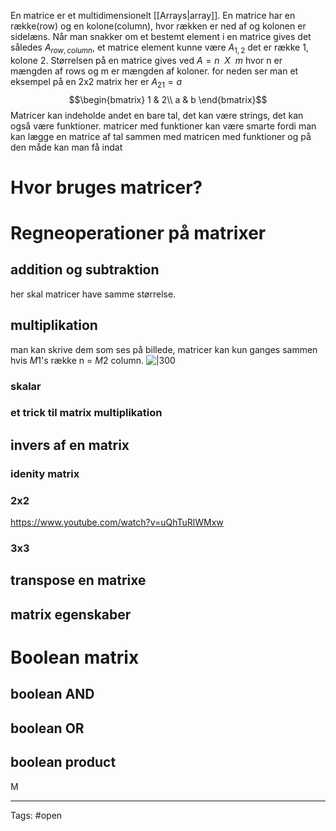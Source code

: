 En matrice er et multidimensionelt [[Arrays|array]]. En matrice har en række(row) og en kolone(column), hvor rækken er ned af og kolonen er sidelæns. Når man snakker om et bestemt element i en matrice gives det således $A_{row,column}$, et matrice element kunne være $A_{1,2}$ det er række 1, kolone 2. Størrelsen på en matrice gives ved $A=n~~X~~m$ hvor n er mængden af rows og m er mængden af koloner. for neden ser man et eksempel på en 2x2 matrix her er $A_{21}=a$ $$\begin{bmatrix}   1 & 2\\   a & b   \end{bmatrix}$$
Matricer kan indeholde andet en bare tal, det kan være strings, det kan også være funktioner. matricer med funktioner kan være smarte fordi man kan lægge en matrice af tal sammen med matricen med funktioner og på den måde kan man få indat
# Hvor bruges matricer?



# Regneoperationer på matrixer 
## addition og subtraktion 
her skal matricer have samme størrelse. 
## multiplikation
man kan skrive dem som ses på billede, matricer kan kun ganges sammen hvis $M1$'s række n = $M2$ column.
![|300](https://i.imgur.com/bqEN19q.png)

### skalar
### et trick til matrix multiplikation 
## invers af en matrix
### idenity matrix
### 2x2
https://www.youtube.com/watch?v=uQhTuRlWMxw

### 3x3
## transpose en matrixe
## matrix egenskaber 
# Boolean matrix
## boolean AND
## boolean OR
## boolean product
M 

--- 
Tags: #open 
